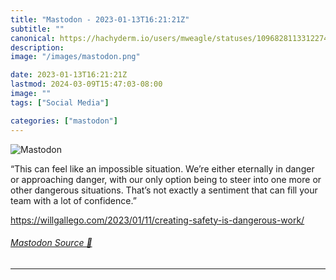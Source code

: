 ```yaml
---
title: "Mastodon - 2023-01-13T16:21:21Z"
subtitle: ""
canonical: https://hachyderm.io/users/mweagle/statuses/109682811331227402
description:
image: "/images/mastodon.png"

date: 2023-01-13T16:21:21Z
lastmod: 2024-03-09T15:47:03-08:00
image: ""
tags: ["Social Media"]

categories: ["mastodon"]
---
```

![Mastodon](/images/mastodon.png)

<p>“This can feel like an impossible situation. We’re either eternally in danger or approaching danger, with our only option being to steer into one more or other dangerous situations. That’s not exactly a sentiment that can fill your team with a lot of confidence.”</p><p><a href="https://willgallego.com/2023/01/11/creating-safety-is-dangerous-work/" target="_blank" rel="nofollow noopener noreferrer" translate="no"><span class="invisible">https://</span><span class="ellipsis">willgallego.com/2023/01/11/cre</span><span class="invisible">ating-safety-is-dangerous-work/</span></a></p>


###### [Mastodon Source 🐘](https://hachyderm.io/@mweagle/109682811331227402)

___
